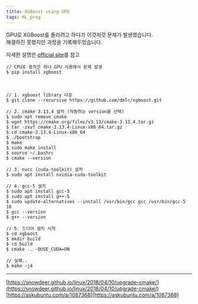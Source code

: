```yaml
---
title: XGBoost using GPU
tags: ML_prog
---
```


<!--more-->

GPU로 XGBoost를 돌리려고 하다가 이것저것 문제가 발생했습니다. <br>
해결하진 못했지만 과정을 기록해두었습니다. <br>

자세한 설명은 [official site](https://xgboost.readthedocs.io/en/latest/build.html#python-package-installation)를 참고


    // CPU로 동작은 하나 GPU 사용에서 문제 발생
    $ pip install xgboost

<br>

    // 1. xgboost library 다운
    $ git clone --recursive https://github.com/dmlc/xgboost.git

    // 2. cmake 3.13.4 설치 (작동하는 version을 선택)
    $ sudo apt remove cmake
    $ wget https://cmake.org/files/v3.13/cmake-3.13.4.tar.gz
    $ tar -zxvf cmake-3.13.4-Linux-x86_64.tar.gz
    $ cd cmake-3.13.4-Linux-x86_64
    $ ./bootstrap
    $ make
    $ sudo make install
    $ source ~/.bashrc
    $ cmake --version

    // 3. nvcc (cuda-toolkit) 설치
    $ sudo apt install nvidia-cuda-toolkit

    // 4. gcc-5 설치
    $ sudo apt install gcc-5
    $ sudo apt install g++-5
    $ sudo update-alternatives --install /usr/bin/gcc gcc /usr/bin/gcc-5 10
    $ gcc --version
    $ g++ --version

    // 5. 드디어 설치 시작
    $ cd xgboost
    $ mkdir build
    $ cd build
    $ cmake .. -DUSE_CUDA=ON

    // 실패..
    $ make -j4


---

[https://snowdeer.github.io/linux/2018/04/10/upgrade-cmake/](https://snowdeer.github.io/linux/2018/04/10/upgrade-cmake/)
[https://askubuntu.com/a/1087368](https://askubuntu.com/a/1087368)
